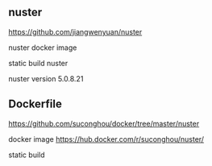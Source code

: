 ## nuster

https://github.com/jiangwenyuan/nuster

nuster docker image

static build nuster

nuster version 5.0.8.21


## Dockerfile

https://github.com/suconghou/docker/tree/master/nuster

docker image  https://hub.docker.com/r/suconghou/nuster/

static build

